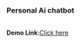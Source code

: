 <h3>Personal Ai chatbot</h3>
<br>
<b>Demo Link:</b><a href="https://sarthak-shastrakar.github.io/Ai-chatbot"/>Click here </a>
